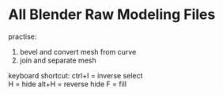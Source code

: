 # All Blender Raw Modeling Files

practise:

1. bevel and convert mesh from curve
2. join and separate mesh


keyboard shortcut:
ctrl+I = inverse select <br>
H = hide
alt+H = reverse hide
F = fill 
